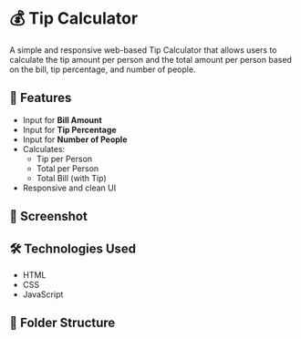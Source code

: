 # 💰 Tip Calculator

A simple and responsive web-based Tip Calculator that allows users to calculate the tip amount per person and the total amount per person based on the bill, tip percentage, and number of people.

## 🚀 Features

- Input for **Bill Amount**
- Input for **Tip Percentage**
- Input for **Number of People**
- Calculates:
  - Tip per Person
  - Total per Person
  - Total Bill (with Tip)
- Responsive and clean UI

## 📸 Screenshot


## 🛠️ Technologies Used

- HTML
- CSS
- JavaScript

## 📂 Folder Structure

